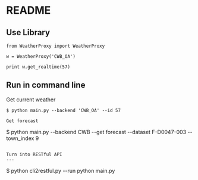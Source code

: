 README
===

Use Library
---

```
from WeatherProxy import WeatherProxy

w = WeatherProxy('CWB_OA')

print w.get_realtime(57)

```

Run in command line
---
Get current weather
```
$ python main.py --backend 'CWB_OA' --id 57

Get forecast
```
$ python main.py --backend CWB --get forecast --dataset F-D0047-003 --town_index 9
```

Turn into RESTful API
---
```
$ python cli2restful.py --run python main.py
```
